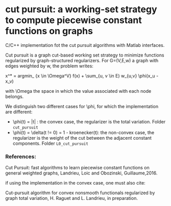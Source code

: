 # cut pursuit: a working-set strategy to compute piecewise constant functions on graphs
C/C++ implementation fot the cut pursuit algorithms with Matlab interfaces.

Cut pursuit is a graph cut-based working set strategy to minimize functions regularized by graph-structured regularizers. For G=(V,E,w) a graph with edges weighted by w, the problem writes:

x^* = argmin_ {x \in \Omega^V} f(x) + \sum_{u, v \in E) w_{u,v} \phi(x_u - x_v)

with \Omega the space in which the value associated with each node belongs.

We distinguish two different cases  for \phi, for which the implementation are different:
- \phi(t) = |t|  : the convex case,  the regularizer is the total variation. Folder `cut_pursuit`
-  \phi(t) = \delta(t != 0) = 1 - kroenecker(t):  the non-convex case, the regularizer is the weight of the cut between the adjacent constant components. Folder `L0_cut_pursuit`

### References:

Cut Pursuit: fast algorithms to learn piecewise constant functions on general weighted graphs,
Landrieu, Loic and Obozinski, Guillaume,2016.

if using the implementation in the convex case, one must also cite:

Cut-pursuit algorithm for convex nonsmooth functionals regularized by graph total variation, H. Raguet and L. Landrieu, in preparation. 
